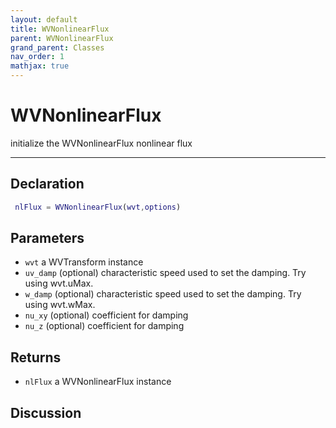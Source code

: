 ```yaml
---
layout: default
title: WVNonlinearFlux
parent: WVNonlinearFlux
grand_parent: Classes
nav_order: 1
mathjax: true
---
```


#  WVNonlinearFlux

initialize the WVNonlinearFlux nonlinear flux


---

## Declaration
```matlab
 nlFlux = WVNonlinearFlux(wvt,options)
```
## Parameters
+ `wvt`  a WVTransform instance
+ `uv_damp`  (optional) characteristic speed used to set the damping. Try using wvt.uMax.
+ `w_damp`  (optional) characteristic speed used to set the damping. Try using wvt.wMax.
+ `nu_xy`  (optional) coefficient for damping
+ `nu_z`  (optional) coefficient for damping

## Returns
+ `nlFlux`  a WVNonlinearFlux instance

## Discussion

              
